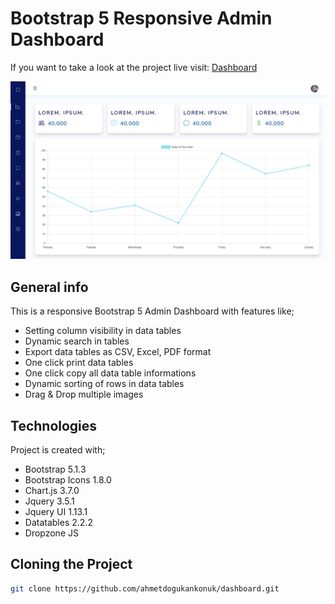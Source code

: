 # Bootstrap 5 Responsive Admin Dashboard

If you want to take a look at the project live visit: [Dashboard](https://tender-spence-0c2445.netlify.app/)

![dashboard.png](dashboard.png)


## General info

This is a responsive Bootstrap 5 Admin Dashboard with features like;

* Setting column visibility in data tables
* Dynamic search in tables
* Export data tables as CSV, Excel, PDF format
* One click print data tables
* One click copy all data table informations
* Dynamic sorting of rows in data tables
* Drag & Drop multiple images

## Technologies

Project is created with;

* Bootstrap 5.1.3
* Bootstrap Icons 1.8.0
* Chart.js 3.7.0
* Jquery 3.5.1
* Jquery UI 1.13.1
* Datatables 2.2.2
* Dropzone JS

## Cloning the Project

```bash
git clone https://github.com/ahmetdogukankonuk/dashboard.git
```